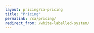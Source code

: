 ```yaml
---
layout: pricing/ca-pricing
title: "Pricing"
permalink: /ca/pricing/
redirect_from: /white-labelled-system/
---
```

